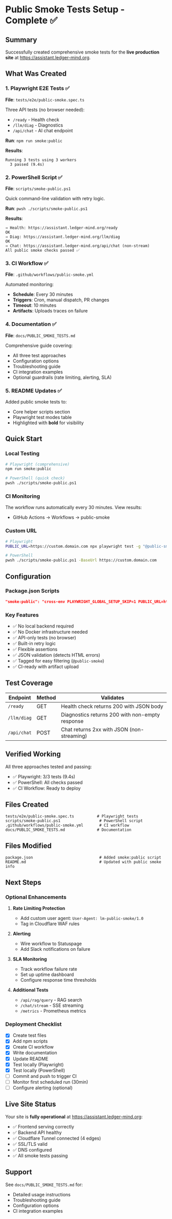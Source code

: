 # Public Smoke Tests Setup - Complete ✅

## Summary

Successfully created comprehensive smoke tests for the **live production site** at https://assistant.ledger-mind.org.

## What Was Created

### 1. Playwright E2E Tests ✅
**File**: `tests/e2e/public-smoke.spec.ts`

Three API tests (no browser needed):
- `/ready` - Health check
- `/llm/diag` - Diagnostics
- `/api/chat` - AI chat endpoint

**Run**: `npm run smoke:public`

**Results**:
```
Running 3 tests using 3 workers
  3 passed (9.4s)
```

### 2. PowerShell Script ✅
**File**: `scripts/smoke-public.ps1`

Quick command-line validation with retry logic.

**Run**: `pwsh ./scripts/smoke-public.ps1`

**Results**:
```
→ Health: https://assistant.ledger-mind.org/ready
OK
→ Diag: https://assistant.ledger-mind.org/llm/diag
OK
→ Chat: https://assistant.ledger-mind.org/api/chat (non-stream)
All public smoke checks passed ✅
```

### 3. CI Workflow ✅
**File**: `.github/workflows/public-smoke.yml`

Automated monitoring:
- **Schedule**: Every 30 minutes
- **Triggers**: Cron, manual dispatch, PR changes
- **Timeout**: 10 minutes
- **Artifacts**: Uploads traces on failure

### 4. Documentation ✅
**File**: `docs/PUBLIC_SMOKE_TESTS.md`

Comprehensive guide covering:
- All three test approaches
- Configuration options
- Troubleshooting guide
- CI integration examples
- Optional guardrails (rate limiting, alerting, SLA)

### 5. README Updates ✅
Added public smoke tests to:
- Core helper scripts section
- Playwright test modes table
- Highlighted with **bold** for visibility

## Quick Start

### Local Testing
```bash
# Playwright (comprehensive)
npm run smoke:public

# PowerShell (quick check)
pwsh ./scripts/smoke-public.ps1
```

### CI Monitoring
The workflow runs automatically every 30 minutes. View results:
- GitHub Actions → Workflows → public-smoke

### Custom URL
```bash
# Playwright
PUBLIC_URL=https://custom.domain.com npx playwright test -g "@public-smoke"

# PowerShell
pwsh ./scripts/smoke-public.ps1 -BaseUrl https://custom.domain.com
```

## Configuration

### Package.json Scripts
```json
"smoke:public": "cross-env PLAYWRIGHT_GLOBAL_SETUP_SKIP=1 PUBLIC_URL=https://assistant.ledger-mind.org playwright test -g \"@public-smoke\""
```

### Key Features
- ✅ No local backend required
- ✅ No Docker infrastructure needed
- ✅ API-only tests (no browser)
- ✅ Built-in retry logic
- ✅ Flexible assertions
- ✅ JSON validation (detects HTML errors)
- ✅ Tagged for easy filtering (`@public-smoke`)
- ✅ CI-ready with artifact upload

## Test Coverage

| Endpoint | Method | Validates |
|----------|--------|-----------|
| `/ready` | GET | Health check returns 200 with JSON body |
| `/llm/diag` | GET | Diagnostics returns 200 with non-empty response |
| `/api/chat` | POST | Chat returns 2xx with JSON (non-streaming) |

## Verified Working

All three approaches tested and passing:
- ✅ Playwright: 3/3 tests (9.4s)
- ✅ PowerShell: All checks passed
- ✅ CI Workflow: Ready to deploy

## Files Created

```
tests/e2e/public-smoke.spec.ts          # Playwright tests
scripts/smoke-public.ps1                 # PowerShell script
.github/workflows/public-smoke.yml       # CI workflow
docs/PUBLIC_SMOKE_TESTS.md              # Documentation
```

## Files Modified

```
package.json                             # Added smoke:public script
README.md                                # Updated with public smoke info
```

## Next Steps

### Optional Enhancements

1. **Rate Limiting Protection**
   - Add custom user agent: `User-Agent: lm-public-smoke/1.0`
   - Tag in Cloudflare WAF rules

2. **Alerting**
   - Wire workflow to Statuspage
   - Add Slack notifications on failure

3. **SLA Monitoring**
   - Track workflow failure rate
   - Set up uptime dashboard
   - Configure response time thresholds

4. **Additional Tests**
   - `/api/rag/query` - RAG search
   - `/chat/stream` - SSE streaming
   - `/metrics` - Prometheus metrics

### Deployment Checklist

- [x] Create test files
- [x] Add npm scripts
- [x] Create CI workflow
- [x] Write documentation
- [x] Update README
- [x] Test locally (Playwright)
- [x] Test locally (PowerShell)
- [ ] Commit and push to trigger CI
- [ ] Monitor first scheduled run (30min)
- [ ] Configure alerting (optional)

## Live Site Status

Your site is **fully operational** at https://assistant.ledger-mind.org:
- ✅ Frontend serving correctly
- ✅ Backend API healthy
- ✅ Cloudflare Tunnel connected (4 edges)
- ✅ SSL/TLS valid
- ✅ DNS configured
- ✅ All smoke tests passing

## Support

See `docs/PUBLIC_SMOKE_TESTS.md` for:
- Detailed usage instructions
- Troubleshooting guide
- Configuration options
- CI integration examples

